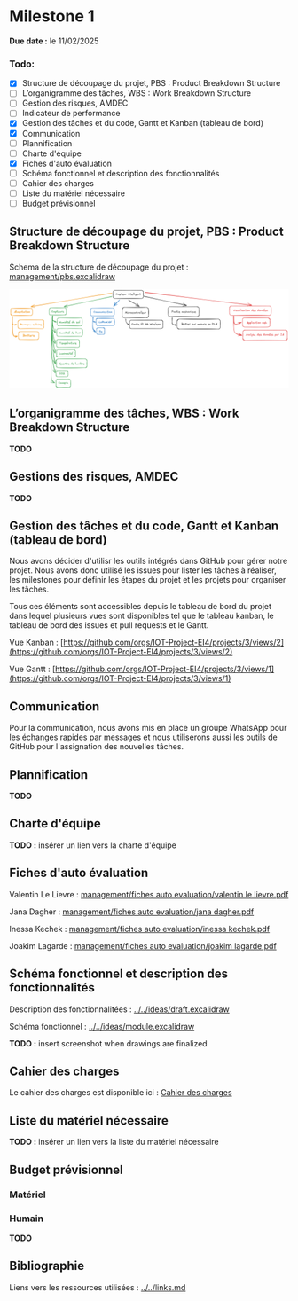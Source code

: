 # Milestone 1

**Due date :** le 11/02/2025

### Todo:

- [x] Structure de découpage du projet, PBS : Product Breakdown Structure
- [ ] L’organigramme des tâches, WBS : Work Breakdown Structure
- [ ] Gestion des risques, AMDEC
- [ ] Indicateur de performance
- [x] Gestion des tâches et du code, Gantt et Kanban (tableau de bord)
- [x] Communication
- [ ] Plannification
- [ ] Charte d'équipe
- [x] Fiches d'auto évaluation
- [ ] Schéma fonctionnel et description des fonctionnalités
- [ ] Cahier des charges
- [ ] Liste du matériel nécessaire
- [ ] Budget prévisionnel

## Structure de découpage du projet, PBS : Product Breakdown Structure

Schema de la structure de découpage du projet : [management/pbs.excalidraw](management/pbs.excalidraw)

![PBS](image.png)

## L’organigramme des tâches, WBS : Work Breakdown Structure

**TODO**

## Gestions des risques, AMDEC

**TODO**

## Gestion des tâches et du code, Gantt et Kanban (tableau de bord)

Nous avons décider d'utilisr les outils intégrés dans GitHub pour gérer notre projet. Nous avons donc utilisé les issues pour lister les tâches à réaliser, les milestones pour définir les étapes du projet et les projets pour organiser les tâches.

Tous ces éléments sont accessibles depuis le tableau de bord du projet dans lequel plusieurs vues sont disponibles tel que le tableau kanban, le tableau de bord des issues et pull requests et le Gantt.

Vue Kanban : [https://github.com/orgs/IOT-Project-EI4/projects/3/views/2](https://github.com/orgs/IOT-Project-EI4/projects/3/views/2)

Vue Gantt : [https://github.com/orgs/IOT-Project-EI4/projects/3/views/1](https://github.com/orgs/IOT-Project-EI4/projects/3/views/1)

## Communication

Pour la communication, nous avons mis en place un groupe WhatsApp pour les échanges rapides par messages et nous utiliserons aussi les outils de GitHub pour l'assignation des nouvelles tâches.

## Plannification

**TODO**

## Charte d'équipe

**TODO :** insérer un lien vers la charte d'équipe

## Fiches d'auto évaluation

Valentin Le Lievre : [management/fiches auto evaluation/valentin le lievre.pdf](management/fiches%20auto%20evaluation/valentin%20le%20lievre.pdf)

Jana Dagher : [management/fiches auto evaluation/jana dagher.pdf](management/fiches%20auto%20evaluation/jana%20dagher.pdf)

Inessa Kechek : [management/fiches auto evaluation/inessa kechek.pdf](management/fiches%20auto%20evaluation/inessa%20kechek.pdf)

Joakim Lagarde : [management/fiches auto evaluation/joakim lagarde.pdf](management/fiches%20auto%20evaluation/joakim%20lagarde.pdf)

## Schéma fonctionnel et description des fonctionnalités

Description des fonctionnalitées : [../../ideas/draft.excalidraw](../../ideas/draft.excalidraw)

Schéma fonctionnel : [../../ideas/module.excalidraw](../../ideas/module.excalidraw)

**TODO :** insert screenshot when drawings are finalized

## Cahier des charges

Le cahier des charges est disponible ici : [Cahier des charges](cahier%20des%20charges.md)

## Liste du matériel nécessaire

**TODO :** insérer un lien vers la liste du matériel nécessaire

## Budget prévisionnel

### Matériel

### Humain

**TODO**

## Bibliographie

Liens vers les ressources utilisées : [../../links.md](../../links.md)
